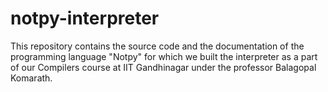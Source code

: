 # notpy-interpreter
This repository contains the source code and the documentation of the programming language "Notpy" for which we built the interpreter as a part of our Compilers course at IIT Gandhinagar under the professor Balagopal Komarath.
